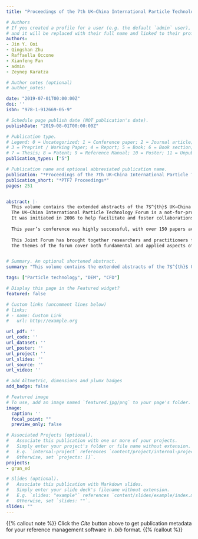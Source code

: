 ```yaml
---
title: "Proceedings of the 7th UK–China International Particle Technology Forum"

# Authors
# If you created a profile for a user (e.g. the default `admin` user), write the username (folder name) here 
# and it will be replaced with their full name and linked to their profile.
authors:
- Jin Y. Ooi
- Qingshan Zhu
- Raffaella Occone
- Xianfeng Fan
- admin
- Zeynep Karatza

# Author notes (optional)
# author_notes:

date: "2019-07-01T00:00:00Z"
doi: ''
isbn: "978-1-912669-05-9"

# Schedule page publish date (NOT publication's date).
publishDate: "2019-08-01T00:00:00Z"

# Publication type.
# Legend: 0 = Uncategorized; 1 = Conference paper; 2 = Journal article;
# 3 = Preprint / Working Paper; 4 = Report; 5 = Book; 6 = Book section;
# 7 = Thesis; 8 = Patent; 9 = Reference Manual; 10 = Poster; 11 = Unpublished;
publication_types: ["5"]

# Publication name and optional abbreviated publication name.
publication: "*Proceedings of the 7th UK–China International Particle Technology Forum*"
publication_short: "*PTF7 Proceedings*"
pages: 251


abstract: |-
  This volume contains the extended abstracts of the 7$^{th}$ UK–China International Particle Technology Forum (PTFVII) and the annual UK Particle Technology Forum which was held jointly in Edinburgh UK on 28$^{th}$ - 31$^{st}$ July 2019. 
  The UK–China International Particle Technology Forum is a not-for-profit conference series run every two years in rotation between the UK and China. 
  It was initiated in 2006 to help facilitate and foster collaborations between communities in both the UK and China in the multidisciplinary field of particle science and technology. The inclusion of the word *‘International’* since 2013 acknowledges the worldwide participation and popularity of this forum.
  
  This year’s conference was highly successful, with over 150 papers accepted for publication in the conference.Of these, 93 were accepted as oral presentation with the remainder accepted to the poster track. This booklet contains the collection of the abstracts presented at the forum, which also included five plenary lectures and fourteen keynote lectures.
  
  This Joint Forum has brought together researchers and practitioners from the particle science and technologycommunity in a convivial atmosphere to discuss recent advances in the field, identify research areas of partic-ular focus, establish new international collaborations and strengthen existing ones.
  The themes of the forum cover both fundamental and applied aspects of particle science and engineering, including particle synthesis, characterisation and measurement, particle processing and manufacture, bulk powder handling, bulk flow char-acterisation, particulate product engineering, modelling and simulation, and emerging applications of particle technology.


# Summary. An optional shortened abstract.
summary: "This volume contains the extended abstracts of the 7$^{th}$ UK–China International Particle Technology Forum (PTFVII) and the annual UK Particle Technology Forum which was held jointly in Edinburgh UK on 28$^{th}$ - 31$^{st}$ July 2019. The UK–China International Particle Technology Forum is a not-for-profit conference series run every two years in rotation between the UK and China. It was initiated in 2006 to help facilitate and foster collaborations between communities in both the UK and China in the multidisciplinary field of particle science and technology. The inclusion of the word *‘International’* since 2013 acknowledges the worldwide participation and popularity of this forum."

tags: ["Particle technology", "DEM", "CFD"]

# Display this page in the Featured widget?
featured: false

# Custom links (uncomment lines below)
# links:
# - name: Custom Link
#   url: http://example.org

url_pdf: ''
url_code: ''
url_dataset: ''
url_poster: ''
url_project: ''
url_slides: ''
url_source: ''
url_video: ''

# add Altmetric, dimensions and plumx badges
add_badge: false

# Featured image
# To use, add an image named `featured.jpg/png` to your page's folder. 
image:
  caption: ''
  focal_point: ""
  preview_only: false

# Associated Projects (optional).
#   Associate this publication with one or more of your projects.
#   Simply enter your project's folder or file name without extension.
#   E.g. `internal-project` references `content/project/internal-project/index.md`.
#   Otherwise, set `projects: []`.
projects:
- gran_ed

# Slides (optional).
#   Associate this publication with Markdown slides.
#   Simply enter your slide deck's filename without extension.
#   E.g. `slides: "example"` references `content/slides/example/index.md`.
#   Otherwise, set `slides: ""`.
slides: ""
---
```


{{% callout note %}}
Click the *Cite* button above to get publication metadata for your reference management software in *.bib* format.
{{% /callout %}}
